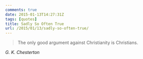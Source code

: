 ```yaml
---
comments: true
date: 2015-01-13T14:27:31Z
tags: [quotes]
title: Sadly So Often True
url: /2015/01/13/sadly-so-often-true/
---
```


<blockquote class="big">
  The only good argument against Christianity is Christians.
</blockquote>

<cite class="big">G. K. Chesterton</cite>
